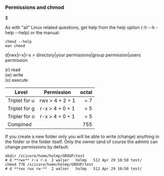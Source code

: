 ### Permissions and chmod
$

As with "all" Linux related questions, get help from the help option (-h --h -help --help) or the manual: 
```Linux
chmod --help
man chmod
```

d|rwx|r-x|r-x > directory|your permissions|group permission|users permission

(r) read<br>
(w) write<br>
(x) execute<br>

| Level         | Permission      | octal |
| ------------- |:---------------:| -----:|
| Triplet for u | rwx > 4 + 2 + 1 |  = 7  |
| Triplet for g | r-x > 4 + 0 + 1 |  = 5  |
| Tripler for o | r-x > 4 + 0 + 1 |  = 5  |
| Compined      |                 |  755  |


If you create a new folder only you will be able to write (change) anything in the folder or the folder itself. Only the owner (and of course the admin) can change permissions by default.

```Linux
mkdir /scicore/home/holmp/GROUP/test 
# d **rwx** r-x r-x  2 walser   holmp   512 Apr 29 10:50 test/
chmod 776 /scicore/home/holmp/GROUP/test
# d **rwx rwx rw-**  2 walser   holmp   512 Apr 29 10:50 test/
```
